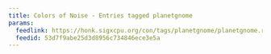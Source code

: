 ```yaml
---
title: Colors of Noise - Entries tagged planetgnome
params:
  feedlink: https://honk.sigxcpu.org/con/tags/planetgnome/planetgnome.rss
  feedid: 53d7f9abe25d3d8956c734846ece3e5a
---
```

